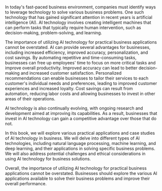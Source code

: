 
In today's fast-paced business environment, companies must identify ways to leverage technology to solve various business problems. One such technology that has gained significant attention in recent years is artificial intelligence (AI). AI technology involves creating intelligent machines that can perform tasks that typically require human intervention, such as decision-making, problem-solving, and learning.

The importance of utilizing AI technology for practical business applications cannot be overstated. AI can provide several advantages for businesses, including increased efficiency, improved accuracy, personalization, and cost savings. By automating repetitive and time-consuming tasks, businesses can free up employees' time to focus on more critical tasks and improve overall productivity. Improved accuracy can lead to better decision-making and increased customer satisfaction. Personalized recommendations can enable businesses to tailor their services to each customer's individual needs and preferences, leading to improved customer experiences and increased loyalty. Cost savings can result from automation, reducing labor costs and allowing businesses to invest in other areas of their operations.

AI technology is also continually evolving, with ongoing research and development aimed at improving its capabilities. As a result, businesses that invest in AI technology can gain a competitive advantage over those that do not.

In this book, we will explore various practical applications and case studies of AI technology in business. We will delve into different types of AI technologies, including natural language processing, machine learning, and deep learning, and their applications in solving specific business problems. We will also address potential challenges and ethical considerations in using AI technology for business solutions.

Overall, the importance of utilizing AI technology for practical business applications cannot be overstated. Businesses should explore the various AI applications available to solve their business problems and improve their overall performance.

